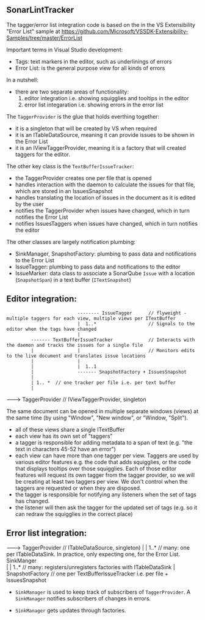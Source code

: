 ﻿SonarLintTracker
----------------

The tagger/error list integration code is based on the in the VS Extensibility "Error List" sample
at https://github.com/Microsoft/VSSDK-Extensibility-Samples/tree/master/ErrorList

Important terms in Visual Studio development:

- Tags: text markers in the editor, such as underlinings of errors
- Error List: is the general purpose view for all kinds of errors

In a nutshell:
- there are two separate areas of functionality:
  1) editor integration i.e. showing squigglies and tooltips in the editor
  2) error list integaration i.e. showing errors in the error list

The `TaggerProvider` is the glue that holds everthing together:
- it is a singleton that will be created by VS when required
- it is an ITableDataSource, meaning it can provide issues to be shown in the Error List
- it is an IViewTaggerProvider, meaning it is a factory that will created taggers for
  the editor.

 The other key class is the `TextBufferIssueTracker`:
 - the TaggerProvider creates one per file that is opened
 - handles interaction with the daemon to calculate the issues for that file, which are stored in an IssuesSnapshot
 - handles translating the location of issues in the document as it is edited by the user
 - notifies the TaggerProvider when issues have changed, which in turn notifies the Error List
 - notifies IssuesTaggers when issues have changed, which in turn notifies the editor

The other classes are largely notification plumbing:
- SinkManager, SnapshotFactory: plumbing to pass data and notifications to the Error List
- IssueTagger: plumbing to pass data and notifications to the editor
- IssueMarker: data class to associate a SonarQube `Issue` with a location (`SnapshotSpan`) in a text buffer (`ITextSnapshot`)


Editor integration:
-------------------

                              -------- IssueTagger      // flyweight - multiple taggers for each view, multiple views per ITextBuffer
                              |  1..*                   // Signals to the editor when the tags have changed
                              | 
             ------- TextBufferIssueTracker             // Interacts with the daemon and tracks the issues for a single file
             |                |                         // Monitors edits to the live document and translates issue locations
             |                |
             |                |  1..1                 
             |                ------- SnapshotFactory + IssuesSnapshot
             |
             | 1.. *  // one tracker per file i.e. per text buffer
             |
--->   TaggerProvider  // IViewTaggerProvider, singleton


The same document can be opened in multiple separate windows (views) at the same time (by using "Window", "New window", or "Window, "Split").
- all of these views share a single ITextBuffer
- each view has its own set of "taggers"
- a tagger is responsible for adding metadata to a span of text (e.g. "the text in characters 45-52 have an error")
- each view can have more than one tagger per view. Taggers are used by various editor features e.g. the code that
  adds squigglies, or the code that displays tooltips over those squigglies. Each of those editor features will
  request its own tagger from the tagger provider, so we will be creating at least two taggers per view.
  We don't control when the taggers are requested or when they are disposed.
- the tagger is responsible for notifying any listeners when the set of tags has changed.
- the listener will then ask the tagger for the updated set of tags (e.g. so it can redraw the squigglies in the
  correct place)

Error list integration:
-----------------------

--->   TaggerProvider  // ITableDataSource, singleton)
              |
              | 1..*    // many: one per ITableDataSink. In practice, only expecting one, for the Error List.
          SinkManger   
              |
              | 1..*    // many: registers/unregisters factories with ITableDataSink
              |  
       SnapshotFactory  // one per TextBufferIssueTracker i.e. per file
       + IssuesSnapshot


- `SinkManager` is used to keep track of subscribers of `TaggerProvider`.
  A `SinkManager` notifies subscribers of changes in errors.

- `SinkManager` gets updates through factories.


